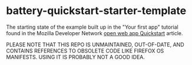 battery-quickstart-starter-template
===================================

The starting state of the example built up in the "Your first app" tutorial found in the Mozilla Developer Network [open web app Quickstart](https://developer.mozilla.org/en-US/Apps/Quickstart#Your_first_app) article.

PLEASE NOTE THAT THIS REPO IS UNMAINTAINED, OUT-OF-DATE, AND CONTAINS REFERENCES TO OBSOLETE CODE LIKE FIREFOX OS MANIFESTS. USING IT IS PROBABLY NOT A GOOD IDEA. 
